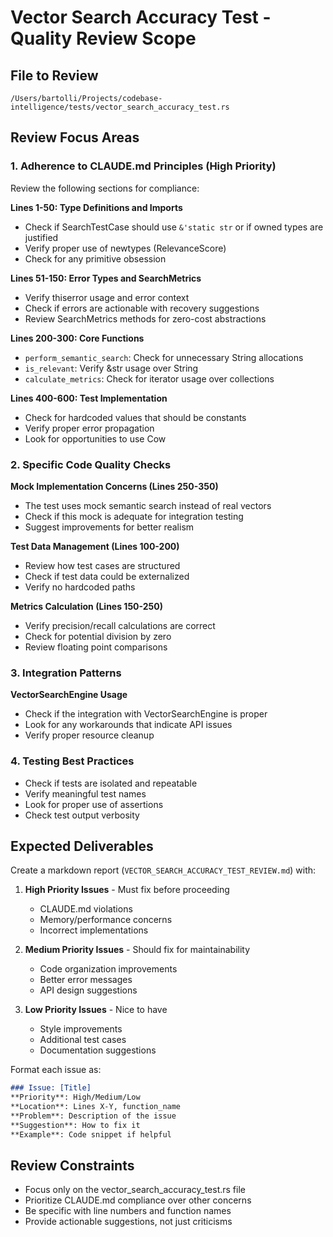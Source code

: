 # Vector Search Accuracy Test - Quality Review Scope

## File to Review
`/Users/bartolli/Projects/codebase-intelligence/tests/vector_search_accuracy_test.rs`

## Review Focus Areas

### 1. Adherence to CLAUDE.md Principles (High Priority)

Review the following sections for compliance:

**Lines 1-50: Type Definitions and Imports**
- Check if SearchTestCase should use `&'static str` or if owned types are justified
- Verify proper use of newtypes (RelevanceScore)
- Check for any primitive obsession

**Lines 51-150: Error Types and SearchMetrics**
- Verify thiserror usage and error context
- Check if errors are actionable with recovery suggestions
- Review SearchMetrics methods for zero-cost abstractions

**Lines 200-300: Core Functions**
- `perform_semantic_search`: Check for unnecessary String allocations
- `is_relevant`: Verify &str usage over String
- `calculate_metrics`: Check for iterator usage over collections

**Lines 400-600: Test Implementation**
- Check for hardcoded values that should be constants
- Verify proper error propagation
- Look for opportunities to use Cow<str>

### 2. Specific Code Quality Checks

**Mock Implementation Concerns (Lines 250-350)**
- The test uses mock semantic search instead of real vectors
- Check if this mock is adequate for integration testing
- Suggest improvements for better realism

**Test Data Management (Lines 100-200)**
- Review how test cases are structured
- Check if test data could be externalized
- Verify no hardcoded paths

**Metrics Calculation (Lines 150-250)**
- Verify precision/recall calculations are correct
- Check for potential division by zero
- Review floating point comparisons

### 3. Integration Patterns

**VectorSearchEngine Usage**
- Check if the integration with VectorSearchEngine is proper
- Look for any workarounds that indicate API issues
- Verify proper resource cleanup

### 4. Testing Best Practices

- Check if tests are isolated and repeatable
- Verify meaningful test names
- Look for proper use of assertions
- Check test output verbosity

## Expected Deliverables

Create a markdown report (`VECTOR_SEARCH_ACCURACY_TEST_REVIEW.md`) with:

1. **High Priority Issues** - Must fix before proceeding
   - CLAUDE.md violations
   - Memory/performance concerns
   - Incorrect implementations

2. **Medium Priority Issues** - Should fix for maintainability
   - Code organization improvements
   - Better error messages
   - API design suggestions

3. **Low Priority Issues** - Nice to have
   - Style improvements
   - Additional test cases
   - Documentation suggestions

Format each issue as:
```markdown
### Issue: [Title]
**Priority**: High/Medium/Low
**Location**: Lines X-Y, function_name
**Problem**: Description of the issue
**Suggestion**: How to fix it
**Example**: Code snippet if helpful
```

## Review Constraints

- Focus only on the vector_search_accuracy_test.rs file
- Prioritize CLAUDE.md compliance over other concerns
- Be specific with line numbers and function names
- Provide actionable suggestions, not just criticisms